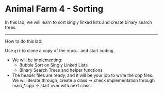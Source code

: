 Animal Farm 4 - Sorting
=================
In this lab, we will learn to sort singly linked lists and create binary search trees.

---

How to do this lab:

Use `git` to clone a copy of the repo... and start coding.

  - We will be implementing:
    - Bubble Sort on Singly Linked Lists
    - Binary Search Trees and helper functions.
  - The header files are ready, and it will be your job to write the cpp files.
We will iterate through, create a class -> check implementation through main_*.cpp -> start over  with next class.
